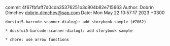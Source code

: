 commit 4f67fbfaff7d0cda35376251b3c804b82e715663
Author: Dobrin Dimchev <dobrin.dimchev@sap.com>
Date:   Mon May 22 10:57:17 2023 +0300

    docs(ui5-barcode-scanner-dialog): add storybook sample (#7062)
    
    * docs(ui5-barcode-scanner-dialog): add storybook sample
    
    * chore: use arrow functions
